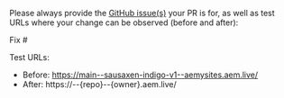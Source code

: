 Please always provide the [GitHub issue(s)](../issues) your PR is for, as well as test URLs where your change can be observed (before and after):

Fix #<gh-issue-id>

Test URLs:
- Before: https://main--sausaxen-indigo-v1--aemysites.aem.live/
- After: https://<branch>--{repo}--{owner}.aem.live/
